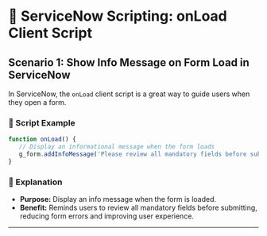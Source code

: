 # 🚀 ServiceNow Scripting: onLoad Client Script

## Scenario 1: Show Info Message on Form Load in ServiceNow

In ServiceNow, the `onLoad` client script is a great way to guide users when they open a form.

### 📄 Script Example

```javascript
function onLoad() {
   // Display an informational message when the form loads
   g_form.addInfoMessage('Please review all mandatory fields before submitting.');
}
```

### 📌 Explanation
- **Purpose:** Display an info message when the form is loaded.
- **Benefit:** Reminds users to review all mandatory fields before submitting, reducing form errors and improving user experience.

---
